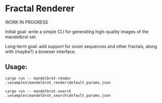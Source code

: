 # Fractal Renderer

WORK IN PROGRESS

Initial goal:  write a simple CLI for generating high-quality images of the mandelbrot set.

Long-term goal:  add support for zoom sequences and other fractals, along with (maybe?) a browser interface.

## Usage:

```
cargo run -- mandelbrot-render .\examples\mandelbrot_render\default_params.json
```

```
cargo run -- mandelbrot-search .\examples\mandelbrot_search\default_params.json
```
